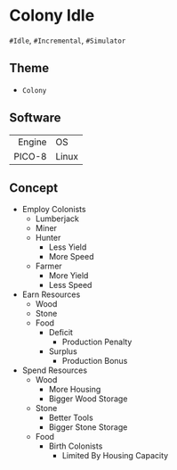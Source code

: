 # Colony Idle
`#Idle`, `#Incremental`, `#Simulator`
## Theme
- `Colony`
## Software
|||
|-:|:-|
Engine|OS|IDE|Language
PICO-8|Linux|VSCode|Lua
## Concept
- Employ Colonists
	- Lumberjack
	- Miner
	- Hunter
		- Less Yield
		- More Speed
	- Farmer
		- More Yield
		- Less Speed
- Earn Resources
	- Wood
	- Stone
	- Food
		- Deficit
			- Production Penalty
		- Surplus
			- Production Bonus
- Spend Resources
	- Wood
		- More Housing
		- Bigger Wood Storage
	- Stone
		- Better Tools
		- Bigger Stone Storage
	- Food
		- Birth Colonists
			- Limited By Housing Capacity